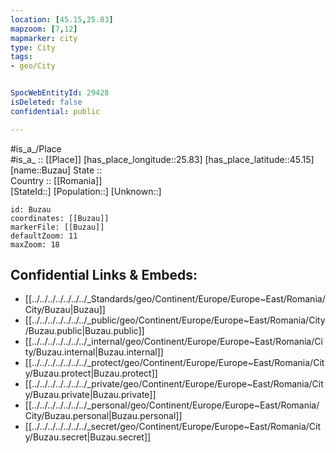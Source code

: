 ```yaml
---
location: [45.15,25.83] 
mapzoom: [7,12] 
mapmarker: city 
type: City
tags:
- geo/City


SpocWebEntityId: 29428
isDeleted: false
confidential: public

---
```

#is_a_/Place  
#is_a_ :: [[Place]] 
[has_place_longitude::25.83] 
[has_place_latitude::45.15] 
[name::Buzau] 
State ::  
Country :: [[Romania]]  
[StateId::] 
[Population::] 
[Unknown::] 


```leaflet
id: Buzau
coordinates: [[Buzau]] 
markerFile: [[Buzau]] 
defaultZoom: 11 
maxZoom: 18
```


## Confidential Links & Embeds: 
- [[../../../../../../../_Standards/geo/Continent/Europe/Europe~East/Romania/City/Buzau|Buzau]] 
- [[../../../../../../../_public/geo/Continent/Europe/Europe~East/Romania/City/Buzau.public|Buzau.public]] 
- [[../../../../../../../_internal/geo/Continent/Europe/Europe~East/Romania/City/Buzau.internal|Buzau.internal]] 
- [[../../../../../../../_protect/geo/Continent/Europe/Europe~East/Romania/City/Buzau.protect|Buzau.protect]] 
- [[../../../../../../../_private/geo/Continent/Europe/Europe~East/Romania/City/Buzau.private|Buzau.private]] 
- [[../../../../../../../_personal/geo/Continent/Europe/Europe~East/Romania/City/Buzau.personal|Buzau.personal]] 
- [[../../../../../../../_secret/geo/Continent/Europe/Europe~East/Romania/City/Buzau.secret|Buzau.secret]] 
